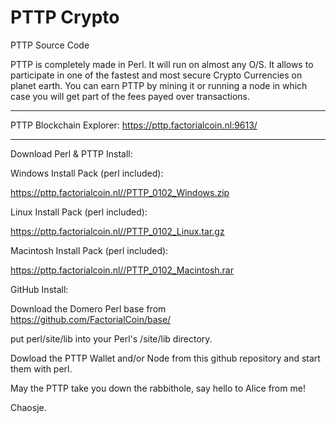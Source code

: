 # PTTP Crypto

PTTP Source Code

PTTP is completely made in Perl. It will run on almost any O/S.
It allows to participate in one of the fastest and most secure Crypto Currencies on planet earth.
You can earn PTTP by mining it or running a node in which case you will get part of the fees payed over transactions.

<hr>

PTTP Blockchain Explorer: https://pttp.factorialcoin.nl:9613/

<hr>

Download Perl & PTTP Install:


Windows Install Pack (perl included):

  https://pttp.factorialcoin.nl//PTTP_0102_Windows.zip

Linux Install Pack (perl included):

  https://pttp.factorialcoin.nl//PTTP_0102_Linux.tar.gz

Macintosh Install Pack (perl included):

  https://pttp.factorialcoin.nl//PTTP_0102_Macintosh.rar


GitHub Install:

Download the Domero Perl base from https://github.com/FactorialCoin/base/

put perl/site/lib into your Perl's /site/lib directory.

Dowload the PTTP Wallet and/or Node from this github repository and start them with perl. 

May the PTTP take you down the rabbithole, say hello to Alice from me!

Chaosje.
